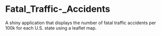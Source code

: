 # Fatal_Traffic-_Accidents
A shiny application that displays the number of fatal traffic accidents per 100k for each U.S. state using a leaflet map.
